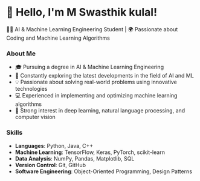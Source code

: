 # 👋 Hello, I'm M Swasthik kulal!


👩‍💻 AI & Machine Learning Engineering Student | 🌍 Passionate about Coding and Machine Learning Algorithms

### About Me

- 🎓 Pursuing a degree in AI & Machine Learning Engineering
- 🌱 Constantly exploring the latest developments in the field of AI and ML
- 💡 Passionate about solving real-world problems using innovative technologies
- 💻 Experienced in implementing and optimizing machine learning algorithms
- 🚀 Strong interest in deep learning, natural language processing, and computer vision

### Skills

- **Languages**: Python, Java, C++
- **Machine Learning**: TensorFlow, Keras, PyTorch, scikit-learn
- **Data Analysis**: NumPy, Pandas, Matplotlib, SQL
- **Version Control**: Git, GitHub
- **Software Engineering**: Object-Oriented Programming, Design Patterns


